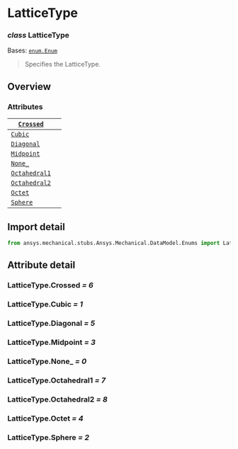 <a id="latticetype"></a>

# LatticeType

<a id="LatticeType"></a>

### *class* LatticeType

Bases: [`enum.Enum`](https://docs.python.org/3/library/enum.html#enum.Enum)

> Specifies the LatticeType.

> <!-- !! processed by numpydoc !! -->

<a id="overview"></a>

## Overview

### Attributes

| [`Crossed`](#LatticeType.Crossed)         |    |
|-------------------------------------------|----|
| [`Cubic`](#LatticeType.Cubic)             |    |
| [`Diagonal`](#LatticeType.Diagonal)       |    |
| [`Midpoint`](#LatticeType.Midpoint)       |    |
| [`None_`](#LatticeType.None_)             |    |
| [`Octahedral1`](#LatticeType.Octahedral1) |    |
| [`Octahedral2`](#LatticeType.Octahedral2) |    |
| [`Octet`](#LatticeType.Octet)             |    |
| [`Sphere`](#LatticeType.Sphere)           |    |

<a id="import-detail"></a>

## Import detail

```python
from ansys.mechanical.stubs.Ansys.Mechanical.DataModel.Enums import LatticeType
```

<a id="attribute-detail"></a>

## Attribute detail

<a id="LatticeType.Crossed"></a>

### LatticeType.Crossed *= 6*

<a id="LatticeType.Cubic"></a>

### LatticeType.Cubic *= 1*

<a id="LatticeType.Diagonal"></a>

### LatticeType.Diagonal *= 5*

<a id="LatticeType.Midpoint"></a>

### LatticeType.Midpoint *= 3*

<a id="LatticeType.None_"></a>

### LatticeType.None_ *= 0*

<a id="LatticeType.Octahedral1"></a>

### LatticeType.Octahedral1 *= 7*

<a id="LatticeType.Octahedral2"></a>

### LatticeType.Octahedral2 *= 8*

<a id="LatticeType.Octet"></a>

### LatticeType.Octet *= 4*

<a id="LatticeType.Sphere"></a>

### LatticeType.Sphere *= 2*
